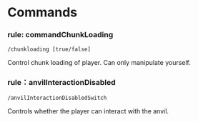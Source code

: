 # Commands

### rule: commandChunkLoading

`/chunkloading [true/false]`

Control chunk loading of player. Can only manipulate yourself.


### rule：anvilInteractionDisabled

`/anvilInteractionDisabledSwitch`

Controls whether the player can interact with the anvil.